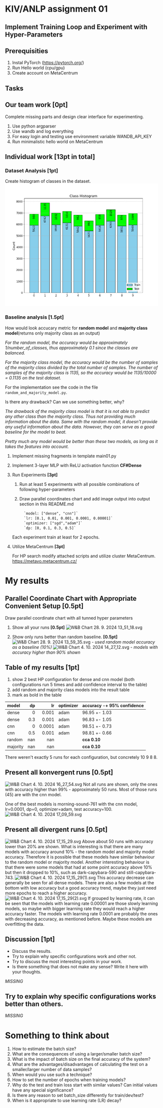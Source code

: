 # KIV/ANLP assignment 01

## Implement Training Loop and Experiment with Hyper-Parameters

## Prerequisities
1. Instal PyTorch (https://pytorch.org/)
2. Run Hello world (cpu/gpu)
3. Create account on MetaCentrum

## Tasks 

## Our team work  [0pt]

Complete missing parts and design clear interface for experimenting.
1. Use python argparser 
2. Use wandb and log everything
3. For easy login and testing use environment variable WANDB_API_KEY 
4. Run minimalistic hello world on MetaCentrum



## Individual work **[13pt in total]**

### Dataset Analysis **[1pt]**
Create histogram of classes in the dataset. 
![img.png](img.png)


### Baseline analysis **[1.5pt]**
How would look accucary metric for **random model** and **majority class model**(returns only majority class as an output)

_For the random model, the accuracy would be approximately 1/number_of_classes, thus approximately 0.1 since the classes are balanced._

_For the majority class model, the accuracy would be the number of samples of the majority class divided by the total number of samples.
The number of samples of the majority class is 1135, so the accuracy would be 1135/10000 = 0.1135 on the test dataset._

For the implementation see the code in the file `random_and_majority_model.py`.

Is there any drawback? Can we use something better, why?

_The drawback of the majority class model is that it is not able to predict any other class than the majority class. 
Thus not providing much information about the data.
Same with the random model, it doesn't provide any useful information about the data.
However, they can serve as a good baseline for the model to beat._

_Pretty much any model would be better than these two models, as long as it takes the features into account._


1. Implement missing fragments in template main01.py
2. Implement 3-layer MLP with ReLU activation function **CF#Dense** 
3. Run Experiments **[3pt]**
   1. Run at least 5 experiments with all possible combinations of following hyper-parameters 
   2. Draw parallel coordinates chart and add image output into output section in this README.md
 

            `model: ["dense", "cnn"]`
            `lr: [0.1, 0.01, 0.001, 0.0001, 0.00001]`
            `optimizer: ["sgd","adam"]`
            `dp: [0, 0.1, 0.3, 0.5]`

   Each experiment train at least for 2 epochs.

 

4. Utilize MetaCentrum **[3pt]**

   For HP search modify attached scripts and utilize cluster MetaCentrum. 
https://metavo.metacentrum.cz/


# My results
## Parallel Coordinate Chart with Appropriate Convenient Setup **[0.5pt]**
Draw parallel coordinate chart with all tunned hyper parameters

1. Show all your runs **[0.5pt]**
![W&B Chart 28. 9. 2024 13_51_18.svg](W%26B%20Chart%2028.%209.%202024%2013_51_18.svg)

2. Show only runs better than random baseline. **[0.5pt]**
![W&B Chart 28. 9. 2024 13_59_35.svg](W%26B%20Chart%2028.%209.%202024%2013_59_35.svg)
_- used random model accuracy as a baseline (10%)_
![W&B Chart 4. 10. 2024 14_27_12.svg](W%26B%20Chart%204.%2010.%202024%2014_27_12.svg)
_- models with accuracy higher than 90% shown_
## Table of my results **[1pt]**
1. show 2 best HP configuration for dense and cnn model 
(both configurations run 5 times and add confidence interval to the table)
2. add random and majority class models into the result table
3. mark as bold in the table

| model    |    dp |       lr | optimizer   | accuracy -+ 95% confidence   |
|:---------|------:|---------:|:------------|:-----------------------------|
| dense    |   0   |   0.001  | adam        | 96.95 +- 1.03                |
| dense    |   0.3 |   0.001  | adam        | 96.83 +- 1.05                |
| cnn      |   0   |   0.0001 | adam        | 98.51 +- 0.73                |
| cnn      |   0.5 |   0.001  | adam        | 98.81 +- 0.66                |
| random   | nan   | nan      |             | **cca 0.10**                 |
| majority | nan   | nan      |             | **cca 0.10**                 |

There weren't exactly 5 runs for each configuration, but concretely 10 9 8 8.

## Present all konvergent runs **[0.5pt]**
![W&B Chart 4. 10. 2024 16_27_54.svg](W%26B%20Chart%204.%2010.%202024%2016_27_54.svg)
Not all runs are shown, only the ones with accuracy higher than 99% - approximately 50 runs.
Most of those runs (45) are with the cnn model.

One of the best models is morning-sound-761 with the cnn model, lr=0.0001, dp=0, optimizer=adam, test accuracy=100.
![W&B Chart 4. 10. 2024 17_09_59.svg](W%26B%20Chart%204.%2010.%202024%2017_09_59.svg)


## Present all divergent runs **[0.5pt]**
![W&B Chart 4. 10. 2024 17_15_29.svg](W%26B%20Chart%204.%2010.%202024%2017_15_29.svg)
Above about 50 runs with accuracy lower than 20% are shown.
What is interesting is that there are many models with accuracy around 10% - the random model and majority model accuracy.
Therefore it is possible that these models have similar behaviour to the random model or majority model.
Another interesting behaviour is that there were some models that had at some point accuracy above 10% but then it dropped to 10%,
such as dark-capybara-590 and still-capybara-743.
![W&B Chart 4. 10. 2024 17_15_29(1).svg](W%26B%20Chart%204.%2010.%202024%2017_15_29%281%29.svg)
This accuracy decrease can generally be seen for all dense models.
There are also a few models at the bottom with low accuracy but a good accuracy trend, maybe they just need more epochs to reach a higher accuracy.
![W&B Chart 4. 10. 2024 17_15_29(2).svg](W%26B%20Chart%204.%2010.%202024%2017_15_29%282%29.svg)
If grouped by learning rate, it can be seen that the models with learning rate 0.00001 are those slowly learning models, so 
maybe with bigger learning rate they would reach a higher accuracy faster.
The models with learning rate 0.0001 are probably the ones with decreasing accuracy, as mentioned before.
Maybe these models are overfitting the data.


## Discussion **[1pt]**
- Discuss the results. 
- Try to explain why specific configurations work and other not. 
- Try to discuss the most interesting points in your work. 
- Is there something that does not make any sense? Write it here with your thoughts. 

_MISSING_

## Try to explain why specific configurations works better than others. 

_MISSING_


# Something to think about

1. How to estimate the batch size?
2. What are the consequences of using a larger/smaller batch size?
3. What is the impact of batch size on the final accuracy of the system?
4. What are the advantages/disadvantages of calculating the test on a smaller/larger number of data samples?
5. When would you use such a technique?
6. How to set the number of epochs when training models?
7. Why do the test and train loss start with similar values? Can initial values have any special significance?
8. Is there any reason to set batch_size differently for train/dev/test?
9. When is it appropriate to use learning rate (LR) decay?

                                                                   

